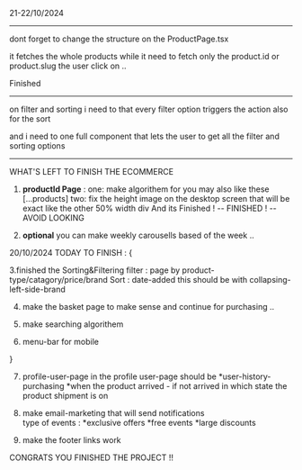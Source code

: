 21-22/10/2024
___________________________________________________________________________________________________________

dont forget to change the structure on the ProductPage.tsx 

it fetches the whole products  while it need to fetch only the product.id or product.slug the user click on ..

Finished
___________________________________________________________________________________________________________
 
 on filter and sorting i need to that every filter option triggers the action also for the sort  

 and i need to one full component that lets the user to get all the filter and sorting options 

___________________________________________________________________________________________________________


WHAT'S LEFT TO FINISH THE ECOMMERCE 


1. **productId Page** :
one: make algorithem for you may also like these [...products]
two: fix the height image on the desktop screen that will be exact like the other 50% width div 
And its Finished ! -- FINISHED ! --AVOID LOOKING  





2. **optional** you can make weekly carousells based of the week ..





20/10/2024 TODAY TO FINISH : {


3.finished the Sorting&Filtering
filter :  page by product-type/catagory/price/brand 
Sort : date-added
this should be with collapsing-left-side-brand

4. make the basket page to make sense and continue for purchasing .. 

5. make searching algorithem 

6. menu-bar for mobile 

}











7. profile-user-page 
 in the profile user-page should be 
 *user-history-purchasing
 *when the product arrived - if not arrived in which state the product shipment is on 



8. make email-marketing that will send notifications  
type of events : 
*exclusive offers 
*free events
*large discounts


9. make the footer links work

CONGRATS YOU FINISHED THE PROJECT !! 